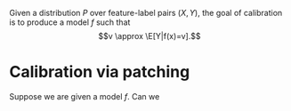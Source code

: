 Given a distribution $P$ over feature-label pairs $(X,Y)$, the goal of calibration is to produce a model $f$ such that 
$$v \approx \E[Y|f(x)=v].$$

# Calibration via patching

Suppose we are given a model $f$. Can we 

